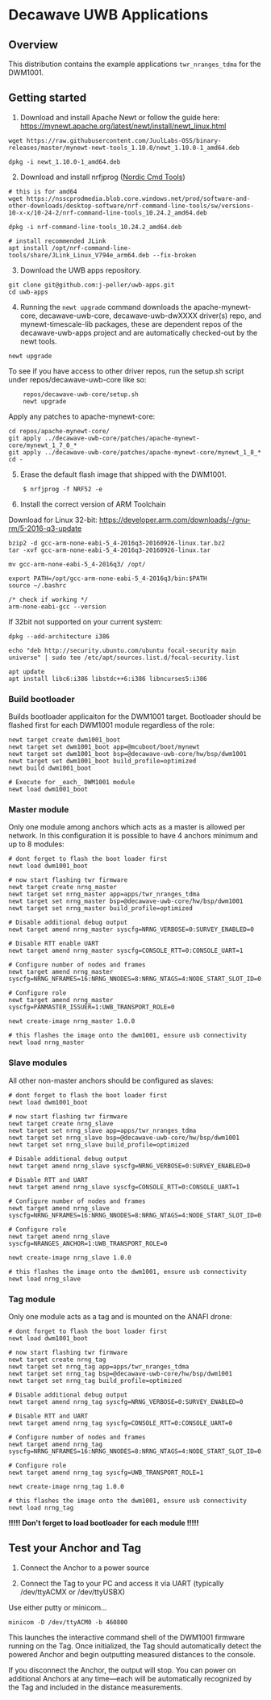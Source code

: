 <!--
#
# Licensed to the Apache Software Foundation (ASF) under one
# or more contributor license agreements.  See the NOTICE file
# distributed with this work for additional information
# regarding copyright ownership.  The ASF licenses this file
# to you under the Apache License, Version 2.0 (the
# "License"); you may not use this file except in compliance
# with the License.  You may obtain a copy of the License at
#
# http://www.apache.org/licenses/LICENSE-2.0
#
# Unless required by applicable law or agreed to in writing,
# software distributed under the License is distributed on an
# "AS IS" BASIS, WITHOUT WARRANTIES OR CONDITIONS OF ANY
#  KIND, either express or implied.  See the License for the
# specific language governing permissions and limitations
# under the License.
#
-->

# Decawave UWB Applications

## Overview

This distribution contains the example applications `twr_nranges_tdma` for the DWM1001.

## Getting started

1. Download and install Apache Newt or follow the guide here: https://mynewt.apache.org/latest/newt/install/newt_linux.html

```
wget https://raw.githubusercontent.com/JuulLabs-OSS/binary-releases/master/mynewt-newt-tools_1.10.0/newt_1.10.0-1_amd64.deb

dpkg -i newt_1.10.0-1_amd64.deb
```

2. Download and install nrfjprog ([Nordic Cmd Tools](https://www.nordicsemi.com/Software-and-tools/Development-Tools/nRF-Command-Line-Tools/Download))

```
# this is for amd64
wget https://nsscprodmedia.blob.core.windows.net/prod/software-and-other-downloads/desktop-software/nrf-command-line-tools/sw/versions-10-x-x/10-24-2/nrf-command-line-tools_10.24.2_amd64.deb

dpkg -i nrf-command-line-tools_10.24.2_amd64.deb

# install recommended JLink 
apt install /opt/nrf-command-line-tools/share/JLink_Linux_V794e_arm64.deb --fix-broken
```

3. Download the UWB apps repository.

```no-highlight
git clone git@github.com:j-peller/uwb-apps.git
cd uwb-apps
```

4. Running the ```newt upgrade``` command downloads the apache-mynewt-core, decawave-uwb-core, decawave-uwb-dwXXXX driver(s) repo, and mynewt-timescale-lib packages, these are dependent repos of the decawave-uwb-apps project and are automatically checked-out by the newt tools.

```no-highlight
newt upgrade
```

To see if you have access to other driver repos, run the setup.sh
script under repos/decawave-uwb-core like so:

```
    repos/decawave-uwb-core/setup.sh
    newt upgrade
```

Apply any patches to apache-mynewt-core:

```
cd repos/apache-mynewt-core/
git apply ../decawave-uwb-core/patches/apache-mynewt-core/mynewt_1_7_0_*
git apply ../decawave-uwb-core/patches/apache-mynewt-core/mynewt_1_8_*
cd -
```

5. Erase the default flash image that shipped with the DWM1001.

```
    $ nrfjprog -f NRF52 -e
```

6. Install the correct version of ARM Toolchain

Download for Linux 32-bit: https://developer.arm.com/downloads/-/gnu-rm/5-2016-q3-update

```
bzip2 -d gcc-arm-none-eabi-5_4-2016q3-20160926-linux.tar.bz2
tar -xvf gcc-arm-none-eabi-5_4-2016q3-20160926-linux.tar

mv gcc-arm-none-eabi-5_4-2016q3/ /opt/

export PATH=/opt/gcc-arm-none-eabi-5_4-2016q3/bin:$PATH
source ~/.bashrc

/* check if working */
arm-none-eabi-gcc --version
```

If 32bit not supported on your current system:

```
dpkg --add-architecture i386

echo "deb http://security.ubuntu.com/ubuntu focal-security main universe" | sudo tee /etc/apt/sources.list.d/focal-security.list

apt update
apt install libc6:i386 libstdc++6:i386 libncurses5:i386
```

### Build bootloader

Builds bootloader applicaiton for the DWM1001 target. Bootloader should be flashed first for each DWM1001 module regardless of the role:

```no-highlight
newt target create dwm1001_boot
newt target set dwm1001_boot app=@mcuboot/boot/mynewt
newt target set dwm1001_boot bsp=@decawave-uwb-core/hw/bsp/dwm1001
newt target set dwm1001_boot build_profile=optimized
newt build dwm1001_boot

# Execute for _each_ DWM1001 module
newt load dwm1001_boot
```

### Master module

Only one module among anchors which acts as a master is allowed per network. In this configuration it is possible to have 4 anchors minimum and up to 8 modules:

```no-highlight
# dont forget to flash the boot loader first
newt load dwm1001_boot

# now start flashing twr firmware 
newt target create nrng_master
newt target set nrng_master app=apps/twr_nranges_tdma
newt target set nrng_master bsp=@decawave-uwb-core/hw/bsp/dwm1001
newt target set nrng_master build_profile=optimized

# Disable additional debug output
newt target amend nrng_master syscfg=NRNG_VERBOSE=0:SURVEY_ENABLED=0

# Disable RTT enable UART
newt target amend nrng_master syscfg=CONSOLE_RTT=0:CONSOLE_UART=1

# Configure number of nodes and frames
newt target amend nrng_master syscfg=NRNG_NFRAMES=16:NRNG_NNODES=8:NRNG_NTAGS=4:NODE_START_SLOT_ID=0:NODE_END_SLOT_ID=7

# Configure role
newt target amend nrng_master syscfg=PANMASTER_ISSUER=1:UWB_TRANSPORT_ROLE=0

newt create-image nrng_master 1.0.0

# this flashes the image onto the dwm1001, ensure usb connectivity
newt load nrng_master
```

### Slave modules

All other non-master anchors should be configured as slaves:

```no-highlight
# dont forget to flash the boot loader first
newt load dwm1001_boot

# now start flashing twr firmware 
newt target create nrng_slave
newt target set nrng_slave app=apps/twr_nranges_tdma
newt target set nrng_slave bsp=@decawave-uwb-core/hw/bsp/dwm1001
newt target set nrng_slave build_profile=optimized

# Disable additional debug output
newt target amend nrng_slave syscfg=NRNG_VERBOSE=0:SURVEY_ENABLED=0

# Disable RTT and UART
newt target amend nrng_slave syscfg=CONSOLE_RTT=0:CONSOLE_UART=1

# Configure number of nodes and frames
newt target amend nrng_slave syscfg=NRNG_NFRAMES=16:NRNG_NNODES=8:NRNG_NTAGS=4:NODE_START_SLOT_ID=0:NODE_END_SLOT_ID=7

# Configure role
newt target amend nrng_slave syscfg=NRANGES_ANCHOR=1:UWB_TRANSPORT_ROLE=0

newt create-image nrng_slave 1.0.0

# this flashes the image onto the dwm1001, ensure usb connectivity
newt load nrng_slave
```

### Tag module

Only one module acts as a tag and is mounted on the ANAFI drone:

```no-highlight
# dont forget to flash the boot loader first
newt load dwm1001_boot

# now start flashing twr firmware 
newt target create nrng_tag
newt target set nrng_tag app=apps/twr_nranges_tdma
newt target set nrng_tag bsp=@decawave-uwb-core/hw/bsp/dwm1001
newt target set nrng_tag build_profile=optimized

# Disable additional debug output
newt target amend nrng_tag syscfg=NRNG_VERBOSE=0:SURVEY_ENABLED=0

# Disable RTT and UART
newt target amend nrng_tag syscfg=CONSOLE_RTT=0:CONSOLE_UART=0

# Configure number of nodes and frames
newt target amend nrng_tag syscfg=NRNG_NFRAMES=16:NRNG_NNODES=8:NRNG_NTAGS=4:NODE_START_SLOT_ID=0:NODE_END_SLOT_ID=7

# Configure role
newt target amend nrng_tag syscfg=UWB_TRANSPORT_ROLE=1

newt create-image nrng_tag 1.0.0

# this flashes the image onto the dwm1001, ensure usb connectivity
newt load nrng_tag
```

**!!!!! Don't forget to load bootloader for each module !!!!!**

## Test your Anchor and Tag
1. Connect the Anchor to a power source 

2. Connect the Tag to your PC and access it via UART (typically /dev/ttyACMX or /dev/ttyUSBX)

Use either putty or minicom...
```
minicom -D /dev/ttyACM0 -b 460800
```

This launches the interactive command shell of the DWM1001 firmware running on the Tag. Once initialized, the Tag should automatically detect the powered Anchor and begin outputting measured distances to the console.

If you disconnect the Anchor, the output will stop. You can power on additional Anchors at any time—each will be automatically recognized by the Tag and included in the distance measurements.